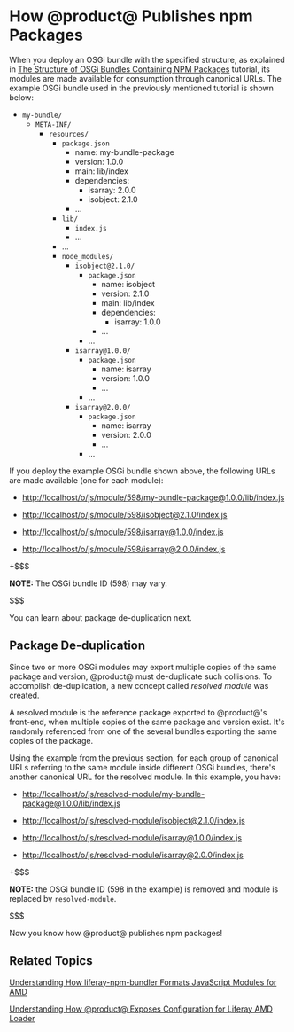 # How @product@ Publishes npm Packages [](id=how-liferay-portal-publishes-npm-packages)

When you deploy an OSGi bundle with the specified structure, as explained in 
[The Structure of OSGi Bundles Containing NPM Packages](/develop/tutorials/-/knowledge_base/7-1/the-structure-of-osgi-bundles-containing-npm-packages) 
tutorial, its modules are made available for consumption through canonical URLs.
The example OSGi bundle used in the previously mentioned tutorial is shown 
below:

- `my-bundle/`
    - `META-INF/`
        - `resources/`
            - `package.json`
                - name: my-bundle-package
                - version: 1.0.0
                - main: lib/index
                - dependencies:
                    - isarray: 2.0.0
                    - isobject: 2.1.0
                - ...
            - `lib/`
                - `index.js`
                - ...
            - ...
            - `node_modules/`
                - `isobject@2.1.0/`
                    - `package.json`
                        - name: isobject
                        - version: 2.1.0
                        - main: lib/index
                        - dependencies:
                            - isarray: 1.0.0
                        - ...
                    - ...
                - `isarray@1.0.0/`
                    - `package.json`
                        - name: isarray
                        - version: 1.0.0
                        - ...
                    - ...
                - `isarray@2.0.0/`
                    - `package.json`
                        - name: isarray
                        - version: 2.0.0
                        - ...
                    - ...
 
If you deploy the example OSGi bundle shown above, the following URLs are made 
available (one for each module):

- [http://localhost/o/js/module/598/my-bundle-package@1.0.0/lib/index.js](http://localhost/o/js/module/598/my-bundle-package@1.0.0/lib/index.js)

- [http://localhost/o/js/module/598/isobject@2.1.0/index.js](http://localhost/o/js/module/598/isobject@2.1.0/index.js)

- [http://localhost/o/js/module/598/isarray@1.0.0/index.js](http://localhost/o/js/module/598/isarray@1.0.0/index.js)

- [http://localhost/o/js/module/598/isarray@2.0.0/index.js](http://localhost/o/js/module/598/isarray@2.0.0/index.js)

+$$$

**NOTE:** The OSGi bundle ID (598) may vary.

$$$

You can learn about package de-duplication next.

## Package De-duplication [](id=package-deduplication)

Since two or more OSGi modules may export multiple copies of the same package 
and version, @product@ must de-duplicate such collisions. To accomplish 
de-duplication, a new concept called *resolved module* was created.

A resolved module is the reference package exported to @product@'s front-end, 
when multiple copies of the same package and version exist. It's randomly 
referenced from one of the several bundles exporting the same copies of the 
package.

Using the example from the previous section, for each group of canonical URLs 
referring to the same module inside different OSGi bundles, there's another 
canonical URL for the resolved module. In this example, you have:

- [http://localhost/o/js/resolved-module/my-bundle-package@1.0.0/lib/index.js](http://localhost/o/js/resolved-module/my-bundle-package@1.0.0/lib/index.js)

- [http://localhost/o/js/resolved-module/isobject@2.1.0/index.js](http://localhost/o/js/resolved-module/isobject@2.1.0/index.js)

- [http://localhost/o/js/resolved-module/isarray@1.0.0/index.js](http://localhost/o/js/resolved-module/isarray@1.0.0/index.js)

- [http://localhost/o/js/resolved-module/isarray@2.0.0/index.js](http://localhost/o/js/resolved-module/isarray@2.0.0/index.js)

+$$$

**NOTE:**  the OSGi bundle ID (598 in the example) is removed and module is 
replaced by `resolved-module`.

$$$

Now you know how @product@ publishes npm packages!

## Related Topics [](id=related-topics)

[Understanding How liferay-npm-bundler Formats JavaScript Modules for AMD](/develop/tutorials/-/knowledge_base/7-1/understanding-how-liferay-npm-bundler-formats-javascript-modules-for-amd)

[Understanding How @product@ Exposes Configuration for Liferay AMD Loader](/develop/tutorials/-/knowledge_base/7-1/how-liferay-portal-exposes-configuration-for-amd)

